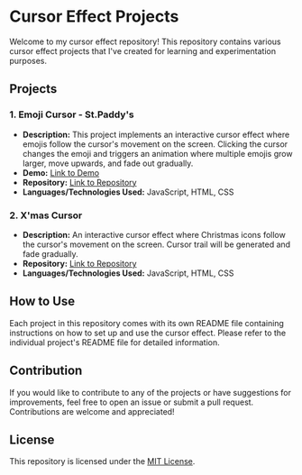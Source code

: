 # Cursor Effect Projects

Welcome to my cursor effect repository! This repository contains various cursor effect projects that I've created for learning and experimentation purposes.

## Projects

### 1. Emoji Cursor - St.Paddy's

- **Description:** This project implements an interactive cursor effect where emojis follow the cursor's movement on the screen. Clicking the cursor changes the emoji and triggers an animation where multiple emojis grow larger, move upwards, and fade out gradually.
- **Demo:** [Link to Demo](https://codepen.io/Siwi0w0/pen/jORyymb)
- **Repository:** [Link to Repository](#)
- **Languages/Technologies Used:** JavaScript, HTML, CSS

### 2. X'mas Cursor

- **Description:** An interactive cursor effect where Christmas icons follow the cursor's movement on the screen. Cursor trail will be generated and fade gradually.
- **Repository:** [Link to Repository](#)
- **Languages/Technologies Used:** JavaScript, HTML, CSS

## How to Use

Each project in this repository comes with its own README file containing instructions on how to set up and use the cursor effect. Please refer to the individual project's README file for detailed information.

## Contribution

If you would like to contribute to any of the projects or have suggestions for improvements, feel free to open an issue or submit a pull request. Contributions are welcome and appreciated!

## License

This repository is licensed under the [MIT License](LICENSE).

